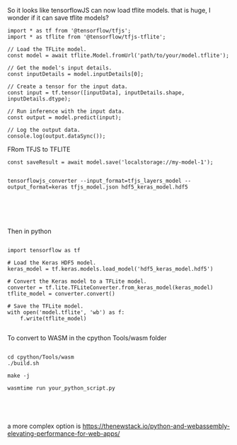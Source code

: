 So it looks like tensorflowJS can now load tflite models. that is huge, I wonder if it can save tflite models?


```
import * as tf from '@tensorflow/tfjs';
import * as tflite from '@tensorflow/tfjs-tflite';

// Load the TFLite model.
const model = await tflite.Model.fromUrl('path/to/your/model.tflite');

// Get the model's input details.
const inputDetails = model.inputDetails[0];

// Create a tensor for the input data.
const input = tf.tensor([inputData], inputDetails.shape, inputDetails.dtype);

// Run inference with the input data.
const output = model.predict(input);

// Log the output data.
console.log(output.dataSync());

```









FRom TFJS to TFLITE

```
const saveResult = await model.save('localstorage://my-model-1');


tensorflowjs_converter --input_format=tfjs_layers_model --output_format=keras tfjs_model.json hdf5_keras_model.hdf5






```


Then in python


```

import tensorflow as tf

# Load the Keras HDF5 model.
keras_model = tf.keras.models.load_model('hdf5_keras_model.hdf5')

# Convert the Keras model to a TFLite model.
converter = tf.lite.TFLiteConverter.from_keras_model(keras_model)
tflite_model = converter.convert()

# Save the TFLite model.
with open('model.tflite', 'wb') as f:
    f.write(tflite_model)


```



To convert to WASM  in the cpython   Tools/wasm folder

```

cd cpython/Tools/wasm
./build.sh

make -j

wasmtime run your_python_script.py





```



a more complex option is   https://thenewstack.io/python-and-webassembly-elevating-performance-for-web-apps/


